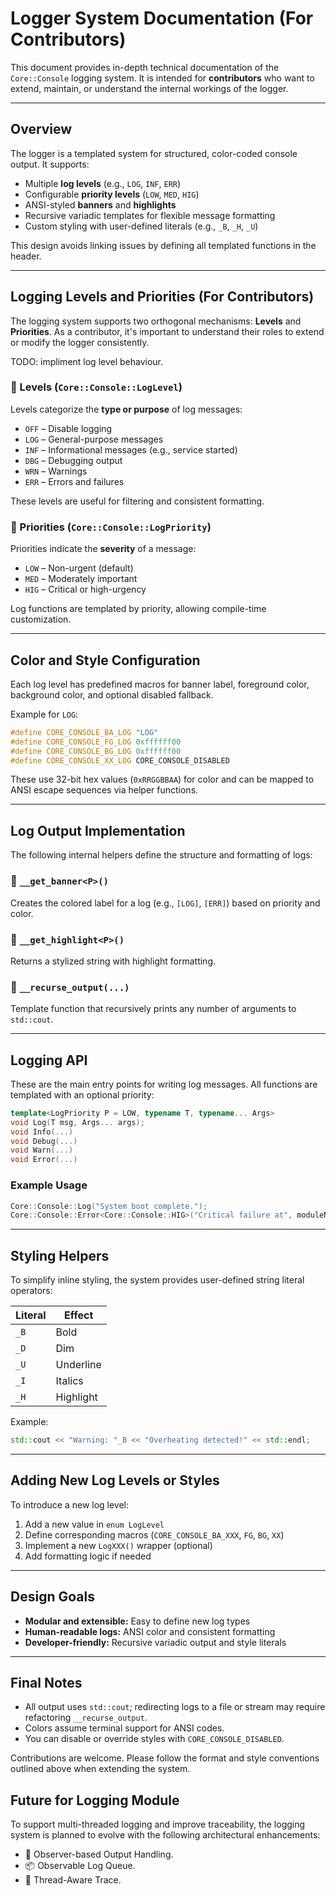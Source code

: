 
# Logger System Documentation (For Contributors)

This document provides in-depth technical documentation of the `Core::Console` logging system. It is intended for **contributors** who want to extend, maintain, or understand the internal workings of the logger.

---

## Overview

The logger is a templated system for structured, color-coded console output. It supports:

- Multiple **log levels** (e.g., `LOG`, `INF`, `ERR`)
- Configurable **priority levels** (`LOW`, `MED`, `HIG`)
- ANSI-styled **banners** and **highlights**
- Recursive variadic templates for flexible message formatting
- Custom styling with user-defined literals (e.g., `_B`, `_H`, `_U`)

This design avoids linking issues by defining all templated functions in the header.

---

## Logging Levels and Priorities (For Contributors)

The logging system supports two orthogonal mechanisms: **Levels** and **Priorities**. As a contributor, it's important to understand their roles to extend or modify the logger consistently.

TODO: impliment log level behaviour.

### 🔹 Levels (`Core::Console::LogLevel`)

Levels categorize the **type or purpose** of log messages:

- `OFF` – Disable logging
- `LOG` – General-purpose messages
- `INF` – Informational messages (e.g., service started)
- `DBG` – Debugging output
- `WRN` – Warnings
- `ERR` – Errors and failures

These levels are useful for filtering and consistent formatting.

### 🔹 Priorities (`Core::Console::LogPriority`)

Priorities indicate the **severity** of a message:

- `LOW` – Non-urgent (default)
- `MED` – Moderately important
- `HIG` – Critical or high-urgency

Log functions are templated by priority, allowing compile-time customization.

---

## Color and Style Configuration

Each log level has predefined macros for banner label, foreground color, background color, and optional disabled fallback.

Example for `LOG`:

```cpp
#define CORE_CONSOLE_BA_LOG "LOG"
#define CORE_CONSOLE_FG_LOG 0xffffff00
#define CORE_CONSOLE_BG_LOG 0xffffff00
#define CORE_CONSOLE_XX_LOG CORE_CONSOLE_DISABLED
```

These use 32-bit hex values (`0xRRGGBBAA`) for color and can be mapped to ANSI escape sequences via helper functions.

---

## Log Output Implementation

The following internal helpers define the structure and formatting of logs:

### 🔸 `__get_banner<P>()`

Creates the colored label for a log (e.g., `[LOG]`, `[ERR]`) based on priority and color.

### 🔸 `__get_highlight<P>()`

Returns a stylized string with highlight formatting.

### 🔸 `__recurse_output(...)`

Template function that recursively prints any number of arguments to `std::cout`.

---

## Logging API

These are the main entry points for writing log messages. All functions are templated with an optional priority:

```cpp
template<LogPriority P = LOW, typename T, typename... Args>
void Log(T msg, Args... args);
void Info(...)
void Debug(...)
void Warn(...)
void Error(...)
```

### Example Usage

```cpp
Core::Console::Log("System boot complete.");
Core::Console::Error<Core::Console::HIG>("Critical failure at", moduleName);
```

---

## Styling Helpers

To simplify inline styling, the system provides user-defined string literal operators:

| Literal | Effect     |
|---------|------------|
| `_B`    | Bold       |
| `_D`    | Dim        |
| `_U`    | Underline  |
| `_I`    | Italics    |
| `_H`    | Highlight  |

Example:

```cpp
std::cout << "Warning: "_B << "Overheating detected!" << std::endl;
```

---

## Adding New Log Levels or Styles

To introduce a new log level:

1. Add a new value in `enum LogLevel`
2. Define corresponding macros (`CORE_CONSOLE_BA_XXX`, `FG`, `BG`, `XX`)
3. Implement a new `LogXXX()` wrapper (optional)
4. Add formatting logic if needed

---

## Design Goals

- **Modular and extensible:** Easy to define new log types
- **Human-readable logs:** ANSI color and consistent formatting
- **Developer-friendly:** Recursive variadic output and style literals

---

## Final Notes

- All output uses `std::cout`; redirecting logs to a file or stream may require refactoring `__recurse_output`.
- Colors assume terminal support for ANSI codes.
- You can disable or override styles with `CORE_CONSOLE_DISABLED`.

Contributions are welcome. Please follow the format and style conventions outlined above when extending the system.

## Future for Logging Module

To support multi-threaded logging and improve traceability, the logging system is planned to evolve with the following architectural enhancements:

- 🧩 Observer-based Output Handling.
- 📦 Observable Log Queue.
- 🧵 Thread-Aware Trace.
